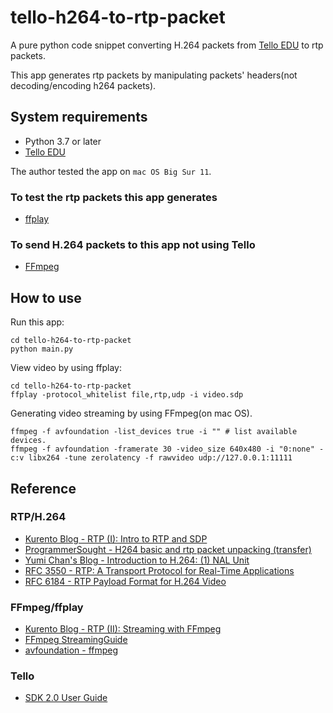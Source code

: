# tello-h264-to-rtp-packet

A pure python code snippet converting H.264 packets from [Tello EDU](https://www.ryzerobotics.com/jp/tello-edu) to rtp packets.

This app generates rtp packets by manipulating packets' headers(not decoding/encoding h264 packets).


## System requirements

 - Python 3.7 or later
 - [Tello EDU](https://www.ryzerobotics.com/jp/tello-edu)

 
 The author tested the app on `mac OS Big Sur 11`.


### To test the rtp packets this app generates

 - [ffplay](https://ffmpeg.org/ffplay.html)

### To send H.264 packets to this app not using Tello

 - [FFmpeg](https://www.ffmpeg.org/)


## How to use

Run this app:

```
cd tello-h264-to-rtp-packet
python main.py
```

View video by using ffplay:

```
cd tello-h264-to-rtp-packet
ffplay -protocol_whitelist file,rtp,udp -i video.sdp
```

Generating video streaming by using FFmpeg(on mac OS).

```
ffmpeg -f avfoundation -list_devices true -i "" # list available devices.
ffmpeg -f avfoundation -framerate 30 -video_size 640x480 -i "0:none" -c:v libx264 -tune zerolatency -f rawvideo udp://127.0.0.1:11111
```

## Reference

### RTP/H.264

 - [Kurento Blog - RTP (I): Intro to RTP and SDP](https://www.kurento.org/blog/rtp-i-intro-rtp-and-sdp)
 - [ProgrammerSought - H264 basic and rtp packet unpacking (transfer)](https://www.programmersought.com/article/2518934242/)
 - [Yumi Chan's Blog - Introduction to H.264: (1) NAL Unit](https://yumichan.net/video-processing/video-compression/introduction-to-h264-nal-unit/)
 - [RFC 3550 - RTP: A Transport Protocol for Real-Time Applications](https://tools.ietf.org/html/rfc3550)
 - [RFC 6184 - RTP Payload Format for H.264 Video](https://tools.ietf.org/html/rfc6184)

### FFmpeg/ffplay

 - [Kurento Blog - RTP (II): Streaming with FFmpeg](https://www.kurento.org/blog/rtp-ii-streaming-ffmpeg)
 - [FFmpeg StreamingGuide](https://fftrac-bg.ffmpeg.org/wiki/StreamingGuide)
 - [avfoundation - ffmpeg](http://underpop.online.fr/f/ffmpeg/help/avfoundation.htm.gz)

### Tello

 - [SDK 2.0 User Guide](https://dl-cdn.ryzerobotics.com/downloads/Tello/Tello%20SDK%202.0%20User%20Guide.pdf)